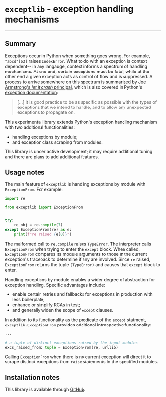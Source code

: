 # `exceptlib` - exception handling mechanisms

<hr>

## Summary
Exceptions occur in Python when something goes wrong. For example, `"abcd"[63]` raises `IndexError`. What to do with an exception is context dependent-- in any langauge, context informs a spectrum of handling mechanisms. At one end, certain exceptions must be fatal, while at the other end a given exception acts as control of flow and is suppressed. A process to arrive somewhere on this spectrum is summarized by [Joe Armstrong's *let it crash* principal](https://softwareengineering.stackexchange.com/a/421837), which is also covered in Python's [exception documentation](https://docs.python.org/3/tutorial/errors.html#handling-exceptions):

> \[...\] it is good practice to be as specific as possible with the types of exceptions that we intend to handle, and to allow any unexpected exceptions to propagate on.

This experimental library extends Python's exception handling mechanism with two additional functionalities:

 - handling exceptions by module;
 - and exception class scraping from modules.

This library is under active development; it may require additional tuning and there are plans to add additional features.

## Usage notes
The main feature of `exceptlib` is handling exceptions by module with `ExceptionFrom`. For example:

```python
import re

from exceptlib import ExceptionFrom


try:
    re_obj = re.compile(7)
except ExceptionFrom(re) as e:
    print(f"re raised {e[0]}")
```

The malformed call to `re.compile` raises `TypeError`. The interpreter calls `ExceptionFrom` when trying to enter the `except` block. When called, `ExceptionFrom` compares its module arguments to those in the current exception's traceback to determine if any are involved. Since `re` raised, `ExceptionFrom` returns the tuple `(TypeError)` and causes that `except` block to enter.

Handling exceptions by module enables a wider degree of abstraction for exception handling. Specific advantages include:

 - enable certain retries and fallbacks for exceptions in production with less boilerplate;
 - enhance or simplify RCAs in test;
 - and generally widen the scope of `except` clauses.

In addition to its functionality as the predicate of the `except` statment, `exceptlib.ExceptionFrom` provides additional introspective functionality:

```python
...

# a tuple of distinct exceptions raised by the input modules
excs_raised_from: tuple = ExceptionFrom(re, urllib)
```

Calling `ExceptionFrom` when there is no current exception will direct it to scrape distinct exceptions from `raise` statements in the specified modules.

## Installation notes
This library is available through [GitHub](https://github.com/wfatherley/exceptlib).
